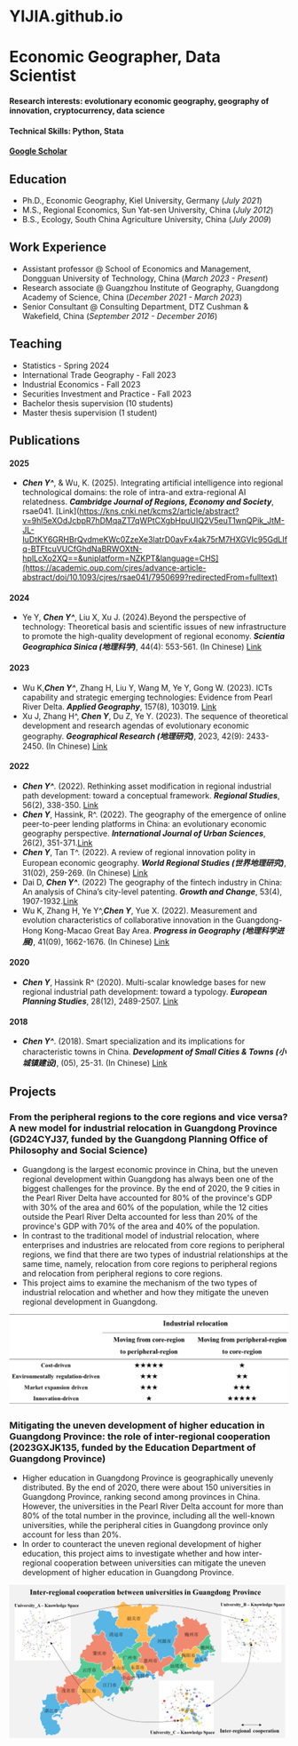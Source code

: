 # YIJIA.github.io

# Economic Geographer, Data Scientist

#### Research interests: evolutionary economic geography, geography of innovation, cryptocurrency, data science
#### Technical Skills: Python, Stata
#### [Google Scholar](https://scholar.google.com/citations?user=yJg1axYAAAAJ&hl=en&oi=sra )

## Education
- Ph.D., Economic Geography, Kiel University, Germany (_July 2021_)								       		
- M.S., Regional Economics, Sun Yat-sen University, China (_July 2012_)	 			        		
- B.S., Ecology, South China Agriculture University, China (_July 2009_)

## Work Experience
- Assistant professor @ School of Economics and Management, Dongguan University of Technology, China (_March 2023 - Present_)							       		
- Research associate @ Guangzhou Institute of Geography, Guangdong Academy of Science, China (_December 2021 - March 2023_)			        		
- Senior Consultant @ Consulting Department, DTZ Cushman & Wakefield, China (_September 2012 - December 2016_)

## Teaching
- Statistics - Spring 2024
- International Trade Geography - Fall 2023
- Industrial Economics - Fall 2023 
- Securities Investment and Practice  - Fall 2023
- Bachelor thesis supervision (10 students)
- Master thesis supervision (1 student)

## Publications

#### 2025
- **_Chen Y^_**, & Wu, K. (2025). Integrating artificial intelligence into regional technological domains: the role of intra-and extra-regional AI relatedness. **_Cambridge Journal of Regions, Economy and Society_**, rsae041. [Link](https://kns.cnki.net/kcms2/article/abstract?v=9hl5eXOdJcbpR7hDMqaZT7qWPtCXgbHpuUIQ2V5euT1wnQPik_JtM-JL-IuDtKY6GRHBrQvdmeKWc0ZzeXe3latrD0avFx4ak75rM7HXGVIc95GdLIfq-BTFtcuVUCfGhdNaBRWOXtN-hplLcXo2XQ==&uniplatform=NZKPT&language=CHS](https://academic.oup.com/cjres/advance-article-abstract/doi/10.1093/cjres/rsae041/7950699?redirectedFrom=fulltext)

#### 2024
- Ye Y, **_Chen Y^_**, Liu X, Xu J. (2024).Beyond the perspective of technology: Theoretical basis and scientific issues of new infrastructure to promote the high-quality development of regional economy. **_Scientia Geographica Sinica (地理科学)_**, 44(4): 553-561. (In Chinese)  [Link](https://kns.cnki.net/kcms2/article/abstract?v=9hl5eXOdJcbpR7hDMqaZT7qWPtCXgbHpuUIQ2V5euT1wnQPik_JtM-JL-IuDtKY6GRHBrQvdmeKWc0ZzeXe3latrD0avFx4ak75rM7HXGVIc95GdLIfq-BTFtcuVUCfGhdNaBRWOXtN-hplLcXo2XQ==&uniplatform=NZKPT&language=CHS)

#### 2023
- Wu K,**_Chen Y^_**, Zhang H, Liu Y, Wang M, Ye Y, Gong W. (2023). ICTs capability and strategic emerging technologies: Evidence from Pearl River Delta. **_Applied Geography_**, 157(8), 103019. [Link](https://www.sciencedirect.com/science/article/abs/pii/S0143622823001509)
- Xu J, Zhang H^, **_Chen Y_**, Du Z, Ye Y. (2023). The sequence of theoretical development and research agendas of evolutionary economic geography. **_Geographical Research (地理研究)_**, 2023, 42(9): 2433-2450. (In Chinese) [Link](https://www.dlyj.ac.cn/CN/abstract/abstract54803.shtml)

#### 2022
- **_Chen Y^_**. (2022). Rethinking asset modification in regional industrial path development: toward a conceptual framework. **_Regional Studies_**, 56(2), 338-350. [Link](https://www.tandfonline.com/doi/full/10.1080/00343404.2021.1941839)
- **_Chen Y_**, Hassink, R^. (2022). The geography of the emergence of online peer-to-peer lending platforms in China: an evolutionary economic geography perspective. **_International Journal of Urban Sciences_**, 26(2), 351-371.[Link](https://www.tandfonline.com/doi/abs/10.1080/12265934.2021.1879664#:~:text=We%20find%20that%20China's%20P2P,P2P%20industry%20could%20build%20on.)
- **_Chen Y_**, Tan T^. (2022). A review of regional innovation polity in European economic geography. **_World Regional Studies (世界地理研究)_**, 31(02), 259-269. (In Chinese) [Link](https://sjdlyj.ecnu.edu.cn/CN/10.3969/j.issn.1004-9479.2022.02.2020249)
- Dai D, **_Chen Y^_**. (2022) The geography of the fintech industry in China: An analysis of China’s city-level patenting. **_Growth and Change_**, 53(4), 1907-1932.[Link](https://onlinelibrary.wiley.com/doi/abs/10.1111/grow.12630)
- Wu K, Zhang H, Ye Y^,**_Chen Y_**, Yue X. (2022). Measurement and evolution characteristics of collaborative innovation in the Guangdong-Hong Kong-Macao Great Bay Area. **_Progress in Geography (地理科学进展)_**, 41(09), 1662-1676. (In Chinese) [Link](https://www.progressingeography.com/CN/10.18306/dlkxjz.2022.09.009)

#### 2020
- **_Chen Y_**, Hassink R^ (2020). Multi-scalar knowledge bases for new regional industrial path development: toward a typology. **_European Planning Studies_**, 28(12), 2489-2507. [Link](https://www.tandfonline.com/doi/full/10.1080/09654313.2020.1724265)

#### 2018
- **_Chen Y^_**. (2018). Smart specialization and its implications for characteristic towns in China. **_Development of Small Cities & Towns (小城镇建设)_**, (05), 25-31. (In Chinese) [Link](https://www.cnki.net/KCMS/detail/detail.aspx?dbcode=CJFD&dbname=CJFDLAST2018&filename=XCJS201805006&uniplatform=OVERSEA&v=AzzOUiHzMpfFXxUh73kZw28AGTHvc1NhcKKpH0dt5v1fjfj4hmaTQ2o92ETQElDh)


## Projects
###  From the peripheral regions to the core regions and vice versa? A new model for industrial relocation in Guangdong Province (GD24CYJ37, funded by the Guangdong Planning Office of Philosophy and Social Science)
- Guangdong is the largest economic province in China, but the uneven regional development within Guangdong has always been one of the biggest challenges for the province. By the end of 2020, the 9 cities in the Pearl River Delta have accounted for 80% of the province's GDP with 30% of the area and 60% of the population, while the 12 cities outside the Pearl River Delta accounted for less than 20% of the province's GDP with 70% of the area and 40% of the population.
- In contrast to the traditional model of industrial relocation, where enterprises and industries are relocated from core regions to peripheral regions, we find that there are two types of industrial relationships at the same time, namely, relocation from core regions to peripheral regions and relocation from peripheral regions to core regions.
- This project aims to examine the mechanism of the two types of industrial relocation and whether and how they mitigate the uneven regional development in Guangdong.

![EEG Band Discovery](images/图片3.jpg)


###  Mitigating the uneven development of higher education in Guangdong Province: the role of inter-regional cooperation (2023GXJK135, funded by the Education Department of Guangdong Province)
- Higher education in Guangdong Province is geographically unevenly distributed. By the end of 2020, there were about 150 universities in Guangdong Province, ranking second among provinces in China. However, the universities in the Pearl River Delta account for more than 80% of the total number in the province, including all the well-known universities, while the peripheral cities in Guangdong province only account for less than 20%. 
- In order to counteract the uneven regional development of higher education, this project aims to investigate whether and how inter-regional cooperation between universities can mitigate the uneven development of higher education in Guangdong Province.

![EEG Band Discovery](images/图片2.jpg)
